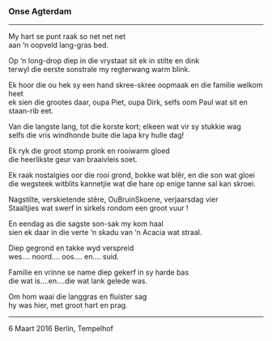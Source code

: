 ### Onse Agterdam

---

My hart se punt raak so net net net<br />
aan ‘n oopveld lang-gras bed.

Op ‘n long-drop diep in die vrystaat sit ek in stilte en dink<br />
terwyl die eerste sonstrale my regterwang warm blink.

Ek hoor die ou hek sy een hand skree-skree oopmaak en die familie welkom heet<br />
ek sien die grootes daar, oupa Piet, oupa Dirk, selfs oom Paul wat sit en staan-rib eet.

Van die langste lang, tot die korste kort; elkeen wat vir sy stukkie wag<br />
selfs die vris windhonde buite die lapa kry hulle dag!

Ek ryk die groot stomp pronk en rooiwarm gloed<br />
die heerlikste geur van braaivleis soet.

Ek raak nostalgies oor die rooi grond, bokke wat blêr, en die son wat gloei<br />
die wegsteek witblits kannetjie wat die hare op enige tanne sal kan skroei.

Nagstilte, verskietende stêre, OuBruinSkoene, verjaarsdag vier<br />
Staaltjies wat swerf in sirkels rondom een groot vuur !

En eendag as die sagste son-sak my kom haal<br />
sien ek daar in die verte ‘n skadu van ‘n Acacia wat straal.

Diep gegrond en takke wyd verspreid<br />
wes…. noord…. oos…. en…. suid.

Familie en vrinne se name diep gekerf in sy harde bas<br />
die wat is….en….die wat lank gelede was.

Om hom waai die langgras en fluister sag<br />
hy was hier, met groot hart en prag.

--- 

6 Maart 2016
Berlin, Tempelhof
